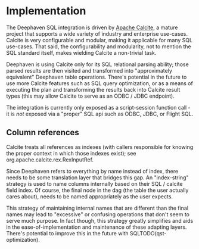 # Implementation

The Deephaven SQL integration is driven by [Apache Calcite](https://github.com/apache/calcite), a mature project that
supports a wide variety of industry and enterprise use-cases. Calcite is very configurable and modular, making it
applicable for many SQL use-cases. That said, the configurability and modularity, not to mention the SQL standard
itself, makes wielding Calcite a non-trivial task.

Deephaven is using Calcite only for its SQL relational parsing ability; those parsed results are then visited and
transformed into "approximately equivalent" Deephaven table operations. There's potential in the future to use more
Calcite features such as SQL query optimization, or as a means of executing the plan and transforming the results back
into Calcite result types (this may allow Calcite to serve as an ODBC / JDBC endpoint).

The integration is currently only exposed as a script-session function call - it is _not_ exposed via a "proper" SQL api
such as ODBC, JDBC, or Flight SQL.

## Column references

Calcite treats all references as indexes (with callers responsible for knowing the proper context in which those indexes
exist); see org.apache.calcite.rex.RexInputRef.

Since Deephaven refers to everything by name instead of index, there needs to be some translation layer that bridges
this gap. An "index-string" strategy is used to name columns internally based on their SQL / calcite field index. Of
course, the final node in the dag (the table the user actually cares about), needs to be named appropriately as the user
expects.

This strategy of maintaining internal names that are different than the final names may lead to "excessive" or confusing
operations that don't seem to serve much purpose. In fact though, this strategy greatly simplifies and aids in the
ease-of-implementation and maintenance of these adapting layers. There's potential to improve this in the future with
SQLTODO(qst-optimization).
